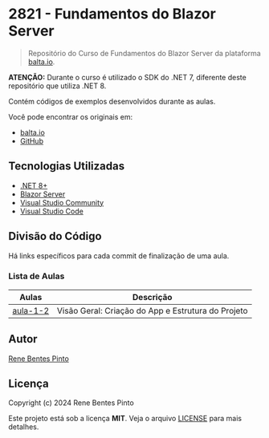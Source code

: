 # 2821 - Fundamentos do Blazor Server

> Repositório do Curso de Fundamentos do Blazor Server da plataforma [balta.io](https://balta.io).

**ATENÇÃO:** Durante o curso é utilizado o SDK do .NET 7, diferente deste repositório que utiliza .NET 8.

Contém códigos de exemplos desenvolvidos durante as aulas.

Você pode encontrar os originais em:

- [balta.io](https://balta.io/cursos/fundamentos-do-blazor-server)
- [GitHub](https://github.com/balta-io/2821)

## Tecnologias Utilizadas

- [.NET 8+](https://dot.net)
- [Blazor Server](https://dotnet.microsoft.com/apps/aspnet/web-apps/blazor)
- [Visual Studio Community](https://visualstudio.com)
- [Visual Studio Code](https://code.visualstudio.com)

## Divisão do Código

Há links específicos para cada commit de finalização de uma aula.

### Lista de Aulas

| Aulas                            | Descrição                                          |
| -------------------------------- | -------------------------------------------------- |
| [aula-1-2](../../commit/4128a9e) | Visão Geral: Criação do App e Estrutura do Projeto |

## Autor

[Rene Bentes Pinto](http://github.com/renebentes)

## Licença

Copyright (c) 2024 Rene Bentes Pinto

Este projeto está sob a licença **MIT**. Veja o arquivo [LICENSE](LICENSE) para mais detalhes.
